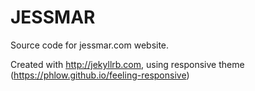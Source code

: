 # JESSMAR

Source code for jessmar.com website.

Created with http://jekyllrb.com, using responsive theme (https://phlow.github.io/feeling-responsive)

